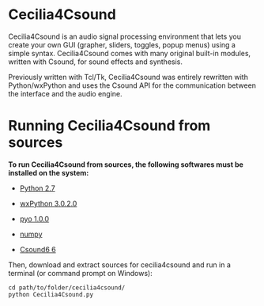 # Cecilia4Csound #

Cecilia4Csound is an audio signal processing environment that lets you create 
your own GUI (grapher, sliders, toggles, popup menus) using a simple syntax. 
Cecilia4Csound comes with many original built-in modules, written with Csound, 
for sound effects and synthesis.

Previously written with Tcl/Tk, Cecilia4Csound was entirely rewritten with 
Python/wxPython and uses the Csound API for the communication between the 
interface and the audio engine. 

# Running Cecilia4Csound from sources #

**To run Cecilia4Csound from sources, the following softwares must be installed on the system:**

- [Python 2.7](https://www.python.org/downloads/release/python-2716/)

- [wxPython 3.0.2.0](https://sourceforge.net/projects/wxpython/files/wxPython/3.0.2.0/)

- [pyo 1.0.0](http://ajaxsoundstudio.com/software/pyo/)

- [numpy](https://numpy.org/)

- [Csound6 6](https://csound.com/)

Then, download and extract sources for cecilia4csound and run in a terminal 
(or command prompt on Windows):

    cd path/to/folder/cecilia4csound/
    python Cecilia4Csound.py
